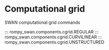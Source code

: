 # Computational grid

SWAN computational grid commands

::: rompy_swan.components.cgrid.REGULAR
::: rompy_swan.components.cgrid.CURVILINEAR
::: rompy_swan.components.cgrid.UNSTRUCTURED